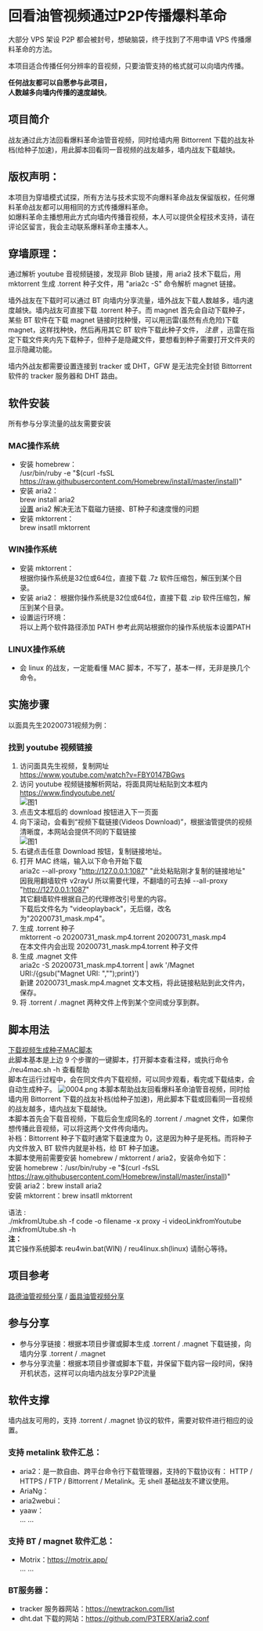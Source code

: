 # 回看油管视频通过P2P传播爆料革命  
大部分 VPS 架设 P2P 都会被封号，想破脑袋，终于找到了不用申请 VPS 传播爆料革命的方法。  

本项目适合传播任何分辨率的音视频，只要油管支持的格式就可以向墙内传播。  
  
**任何战友都可以自愿参与此项目，  
人数越多向墙内传播的速度越快**。  

## 项目简介  
战友通过此方法回看爆料革命油管音视频，同时给墙内用 Bittorrent 下载的战友补档(给种子加速)，用此脚本回看同一音视频的战友越多，墙内战友下载越快。  

## 版权声明：
本项目为穿墙模式试探，所有方法与技术实现不向爆料革命战友保留版权，任何爆料革命战友都可以用相同的方式传播爆料革命。  
如爆料革命主播想用此方式向墙内传播音视频，本人可以提供全程技术支持，请在评论区留言，我会主动联系爆料革命主播本人。  

## 穿墙原理：
通过解析 youtube 音视频链接，发现非 Blob 链接，用 aria2 技术下载后，用 mktorrent 生成 .torrent 种子文件，用 "aria2c -S" 命令解析 magnet 链接。  

墙外战友在下载时可以通过 BT 向墙内分享流量，墙外战友下载人数越多，墙内速度越快。墙内战友可直接下载 .torrent 种子。而 magnet 首先会自动下载种子，某些 BT 软件在下载 magnet 链接时找种慢，可以用迅雷(虽然有点危险)下载 magnet，这样找种快，然后再用其它 BT 软件下载此种子文件， *注意* ，迅雷在指定下载文件夹内先下载种子，但种子是隐藏文件，要想看到种子需要打开文件夹的显示隐藏功能。  

墙内外战友都需要设置连接到 tracker 或 DHT，GFW 是无法完全封锁 Bittorrent 软件的 tracker 服务器和 DHT 路由。  

## 软件安装  
所有参与分享流量的战友需要安装  
### MAC操作系统
- 安装 homebrew：  
/usr/bin/ruby -e "$(curl -fsSL https://raw.githubusercontent.com/Homebrew/install/master/install)"  
- 安装 aria2：  
brew install aria2  
[设置](setaria2.md) aria2 解决无法下载磁力链接、BT种子和速度慢的问题  
- 安装 mktorrent：  
brew insatll mktorrent  

### WIN操作系统  
- 安装 mktorrent：  
根据你操作系统是32位或64位，直接下载 .7z 软件压缩包，解压到某个目录。  
- 安装 aria2：
根据你操作系统是32位或64位，直接下载 .zip 软件压缩包，解压到某个目录。  
- 设置运行环境：  
将以上两个软件路径添加 PATH 参考此网站根据你的操作系统版本设置PATH  

### LINUX操作系统
- 会 linux 的战友，一定能看懂 MAC 脚本，不写了，基本一样，无非是换几个命令。  

## 实施步骤  
以面具先生20200731视频为例：  
### 找到 youtube 视频链接  
1. 访问面具先生视频，复制网址  
https://www.youtube.com/watch?v=FBY0147BGws  
2. 访问 youtube 视频链接解析网站，将面具网址粘贴到文本框内  
https://www.findyoutube.net/  
![图1](0001.png)  
3. 点击文本框后的 download 按钮进入下一页面  
4. 向下滚动，会看到“视频下载链接(Videos Download)”，根据油管提供的视频清晰度，本网站会提供不同的下载链接  
![图1](0002.png)  
5. 右键点击任意 Download 按钮，复制链接地址。  
6. 打开 MAC 终端，输入以下命令开始下载  
aria2c --all-proxy "http://127.0.0.1:1087" "此处粘贴刚才复制的链接地址"  
因我用翻墙软件 v2rayU 所以需要代理，不翻墙的可去掉 --all-proxy "http://127.0.0.1:1087"  
其它翻墙软件根据自己的代理修改引号里的内容。  
下载后文件名为 "videoplayback"，无后缀，改名为"20200731_mask.mp4"。
7. 生成 .torrent 种子  
mktorrent -o 20200731_mask.mp4.torrent 20200731_mask.mp4  
在本文件内会出现 20200731_mask.mp4.torrent 种子文件  
8. 生成 .magnet 文件  
aria2c -S 20200731_mask.mp4.torrent | awk '/Magnet URI:/{gsub("Magnet URI: ","");print}')  
新建 20200731_mask.mp4.magnet 文本文档，将此链接粘贴到此文件内，保存。  
9. 将 .torrent / .magnet 两种文件上传到某个空间或分享到群。

## 脚本用法  
[下载视频生成种子MAC脚本](reu4mac.sh)  
此脚本基本是上边 9 个步骤的一键脚本，打开脚本查看注释，或执行命令 ./reu4mac.sh -h 查看帮助  
脚本在运行过程中，会在同文件内下载视频，可以同步观看，看完或下载结束，会自动生成种子。
![0004.png](0004.png)
本脚本帮助战友回看爆料革命油管音视频，同时给墙内用 Bittorrent 下载的战友补档(给种子加速)，用此脚本下载或回看同一音视频的战友越多，墙内战友下载越快。  
本脚本首先会下载音视频，下载后会生成同名的 .torrent / .magnet 文件，如果你想传播此音视频，可以将这两个文件传向墙内。  
补档：Bittorrent 种子下载时通常下载速度为 0，这是因为种子是死档。而将种子内文件放入 BT 软件内就是补档，给 BT 种子加速。  
本脚本使用前需要安装 homebrew / mktorrent / aria2，安装命令如下：  
安装 homebrew：/usr/bin/ruby -e "\$(curl -fsSL https://raw.githubusercontent.com/Homebrew/install/master/install)"  
安装 aria2：brew install aria2  
安装 mktorrent：brew insatll mktorrent  

语法 :  
    ./mkfromUtube.sh -f code -o filename -x proxy -i videoLinkfromYoutube  
    ./mkfromUtube.sh -h  
**注：**  
其它操作系统脚本 reu4win.bat(WIN) / reu4linux.sh(linux) 请耐心等待。  

## 项目参考  
[路德油管视频分享](https://github.com/baoliaogeming2020/lude) / [面具油管视频分享](https://github.com/baoliaogeming2020/mask)  

## 参与分享  
- 参与分享链接：根据本项目步骤或脚本生成 .torrent / .magnet 下载链接，向墙内分享 .torrent / .magnet  
- 参与分享流量：根据本项目步骤或脚本下载，并保留下载内容一段时间，保持开机状态，这样可以向墙内战友分享P2P流量

## 软件支撑   
墙内战友可用的，支持 .torrent / .magnet 协议的软件，需要对软件进行相应的设置。  
### 支持 metalink 软件汇总：  
- aria2：是一款自由、跨平台命令行下载管理器，支持的下载协议有： HTTP / HTTPS / FTP / Bittorrent / Metalink。无 shell 基础战友不建议使用。  
- AriaNg：  
- aria2webui：  
- yaaw：  
... ...  

### 支持 BT / magnet 软件汇总：
- Motrix：https://motrix.app/  
... ...  

### BT服务器：
- tracker 服务器网站：https://newtrackon.com/list  
- dht.dat 下载的网站：https://github.com/P3TERX/aria2.conf  

